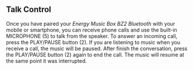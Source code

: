## Talk Control

Once you have paired your *Energy Music Box BZ2 Bluetooth* with your mobile or smartphone, you can receive phone calls and use the built-in MICROPHONE (5) to talk from the speaker. To answer an incoming call, press the PLAY/PAUSE button (2). If you are listening to music when you receive a call, the music will be paused. After finish the conversation, press the PLAY/PAUSE button (2) again to end the call. The music will resume at the same point it was interrupted.
